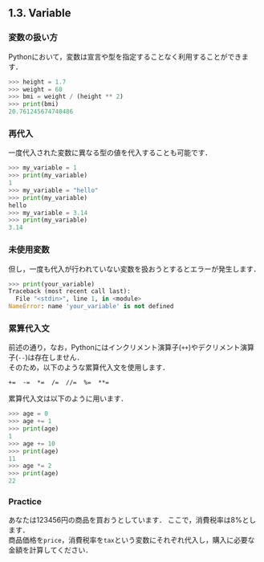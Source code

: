 ## 1.3. Variable
### 変数の扱い方
Pythonにおいて，変数は宣言や型を指定することなく利用することができます．

```python
>>> height = 1.7
>>> weight = 60
>>> bmi = weight / (height ** 2)
>>> print(bmi)
20.761245674740486
```
  
### 再代入
一度代入された変数に異なる型の値を代入することも可能です．

```python
>>> my_variable = 1
>>> print(my_variable)
1
>>> my_variable = "hello"
>>> print(my_variable)
hello
>>> my_variable = 3.14
>>> print(my_variable)
3.14
```
  
### 未使用変数
但し，一度も代入が行われていない変数を扱おうとするとエラーが発生します．

```python
>>> print(your_variable)
Traceback (most recent call last):
  File "<stdin>", line 1, in <module>
NameError: name 'your_variable' is not defined
```

### 累算代入文
前述の通り，なお，Pythonにはインクリメント演算子(`++`)やデクリメント演算子(`--`)は存在しません．  
そのため，以下のような累算代入文を使用します．

`+=  -=  *=  /=  //=  %=  **=`

累算代入文は以下のように用います．

```python
>>> age = 0
>>> age += 1
>>> print(age)
1
>>> age += 10
>>> print(age)
11
>>> age *= 2
>>> print(age)
22
```

### Practice
あなたは123456円の商品を買おうとしています． 
ここで，消費税率は8%とします．  
商品価格を`price`，消費税率を`tax`という変数にそれぞれ代入し，購入に必要な金額を計算してください．
